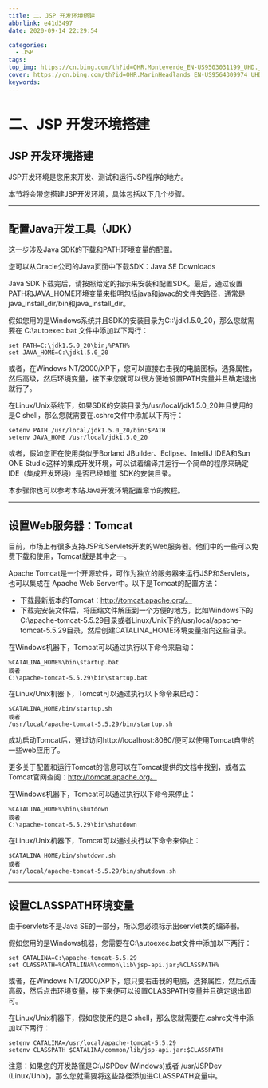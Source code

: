 ```yaml
---
title: 二、JSP 开发环境搭建
abbrlink: e41d3497
date: 2020-09-14 22:29:54

categories:
  - JSP
tags:
top_img: https://cn.bing.com/th?id=OHR.Monteverde_EN-US9503031199_UHD.jpg
cover: https://cn.bing.com/th?id=OHR.MarinHeadlands_EN-US9564309974_UHD.jpg
keywords:  
---
```

# 二、JSP 开发环境搭建

## JSP 开发环境搭建

JSP开发环境是您用来开发、测试和运行JSP程序的地方。

本节将会带您搭建JSP开发环境，具体包括以下几个步骤。

------

## 配置Java开发工具（JDK）

这一步涉及Java SDK的下载和PATH环境变量的配置。

您可以从Oracle公司的Java页面中下载SDK：Java SE Downloads

Java SDK下载完后，请按照给定的指示来安装和配置SDK。最后，通过设置PATH和JAVA_HOME环境变量来指明包括java和javac的文件夹路径，通常是java_install_dir/bin和java_install_dir。

假如您用的是Windows系统并且SDK的安装目录为C::\jdk1.5.0_20，那么您就需要在 C:\autoexec.bat 文件中添加以下两行：

```
set PATH=C:\jdk1.5.0_20\bin;%PATH%
set JAVA_HOME=C:\jdk1.5.0_20
```

或者，在Windows NT/2000/XP下，您可以直接右击我的电脑图标，选择属性，然后高级，然后环境变量，接下来您就可以很方便地设置PATH变量并且确定退出就行了。

在Linux/Unix系统下，如果SDK的安装目录为/usr/local/jdk1.5.0_20并且使用的是C shell，那么您就需要在.cshrc文件中添加以下两行：

```
setenv PATH /usr/local/jdk1.5.0_20/bin:$PATH
setenv JAVA_HOME /usr/local/jdk1.5.0_20
```

或者，假如您正在使用类似于Borland JBuilder、Eclipse、IntelliJ IDEA和Sun ONE Studio这样的集成开发环境，可以试着编译并运行一个简单的程序来确定IDE（集成开发环境）是否已经知道 SDK的安装目录。

本步骤你也可以参考本站Java开发环境配置章节的教程。

------

## 设置Web服务器：Tomcat

目前，市场上有很多支持JSP和Servlets开发的Web服务器。他们中的一些可以免费下载和使用，Tomcat就是其中之一。

Apache Tomcat是一个开源软件，可作为独立的服务器来运行JSP和Servlets，也可以集成在 Apache Web Server中。以下是Tomcat的配置方法：

- 下载最新版本的Tomcat：http://tomcat.apache.org/。
- 下载完安装文件后，将压缩文件解压到一个方便的地方，比如Windows下的C:\apache-tomcat-5.5.29目录或者Linux/Unix下的/usr/local/apache-tomcat-5.5.29目录，然后创建CATALINA_HOME环境变量指向这些目录。

在Windows机器下，Tomcat可以通过执行以下命令来启动：

```
%CATALINA_HOME%\bin\startup.bat
或者
C:\apache-tomcat-5.5.29\bin\startup.bat
```

在Linux/Unix机器下，Tomcat可以通过执行以下命令来启动：

```
$CATALINA_HOME/bin/startup.sh
或者
/usr/local/apache-tomcat-5.5.29/bin/startup.sh
```

成功启动Tomcat后，通过访问http://localhost:8080/便可以使用Tomcat自带的一些web应用了。

更多关于配置和运行Tomcat的信息可以在Tomcat提供的文档中找到，或者去Tomcat官网查阅：http://tomcat.apache.org。

在Windows机器下，Tomcat可以通过执行以下命令来停止：

```
%CATALINA_HOME%\bin\shutdown
或者
C:\apache-tomcat-5.5.29\bin\shutdown
```

在Linux/Unix机器下，Tomcat可以通过执行以下命令来停止：

```
$CATALINA_HOME/bin/shutdown.sh
或者
/usr/local/apache-tomcat-5.5.29/bin/shutdown.sh
```

------

## 设置CLASSPATH环境变量

由于servlets不是Java SE的一部分，所以您必须标示出servlet类的编译器。

假如您用的是Windows机器，您需要在C:\autoexec.bat文件中添加以下两行：

```
set CATALINA=C:\apache-tomcat-5.5.29
set CLASSPATH=%CATALINA%\common\lib\jsp-api.jar;%CLASSPATH%
```

或者，在Windows NT/2000/XP下，您只要右击我的电脑，选择属性，然后点击高级，然后点击环境变量，接下来便可以设置CLASSPATH变量并且确定退出即可。

在Linux/Unix机器下，假如您使用的是C shell，那么您就需要在.cshrc文件中添加以下两行：

```
setenv CATALINA=/usr/local/apache-tomcat-5.5.29
setenv CLASSPATH $CATALINA/common/lib/jsp-api.jar:$CLASSPATH
```

注意：如果您的开发路径是C:\JSPDev (Windows)或者 /usr/JSPDev (Linux/Unix)，那么您就需要将这些路径添加进CLASSPATH变量中。
